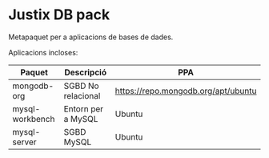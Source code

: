 # Justix DB pack

Metapaquet per a aplicacions de bases de dades.

Aplicacions incloses:

| Paquet | Descripció | PPA |
|-------|-----------|----|
| mongodb-org | SGBD No relacional | https://repo.mongodb.org/apt/ubuntu |
| mysql-workbench | Entorn per a MySQL | Ubuntu |
| mysql-server | SGBD MySQL | Ubuntu |

